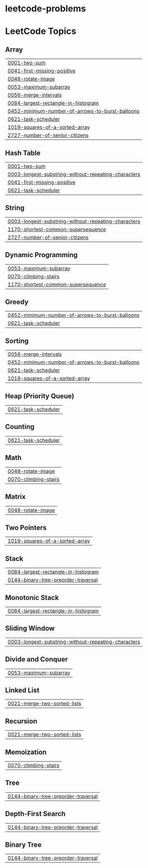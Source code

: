 # leetcode-problems
<!---LeetCode Topics Start-->
# LeetCode Topics
## Array
|  |
| ------- |
| [0001-two-sum](https://github.com/dpkmcaanna/leetcode-problems/tree/master/0001-two-sum) |
| [0041-first-missing-positive](https://github.com/dpkmcaanna/leetcode-problems/tree/master/0041-first-missing-positive) |
| [0048-rotate-image](https://github.com/dpkmcaanna/leetcode-problems/tree/master/0048-rotate-image) |
| [0053-maximum-subarray](https://github.com/dpkmcaanna/leetcode-problems/tree/master/0053-maximum-subarray) |
| [0056-merge-intervals](https://github.com/dpkmcaanna/leetcode-problems/tree/master/0056-merge-intervals) |
| [0084-largest-rectangle-in-histogram](https://github.com/dpkmcaanna/leetcode-problems/tree/master/0084-largest-rectangle-in-histogram) |
| [0452-minimum-number-of-arrows-to-burst-balloons](https://github.com/dpkmcaanna/leetcode-problems/tree/master/0452-minimum-number-of-arrows-to-burst-balloons) |
| [0621-task-scheduler](https://github.com/dpkmcaanna/leetcode-problems/tree/master/0621-task-scheduler) |
| [1019-squares-of-a-sorted-array](https://github.com/dpkmcaanna/leetcode-problems/tree/master/1019-squares-of-a-sorted-array) |
| [2727-number-of-senior-citizens](https://github.com/dpkmcaanna/leetcode-problems/tree/master/2727-number-of-senior-citizens) |
## Hash Table
|  |
| ------- |
| [0001-two-sum](https://github.com/dpkmcaanna/leetcode-problems/tree/master/0001-two-sum) |
| [0003-longest-substring-without-repeating-characters](https://github.com/dpkmcaanna/leetcode-problems/tree/master/0003-longest-substring-without-repeating-characters) |
| [0041-first-missing-positive](https://github.com/dpkmcaanna/leetcode-problems/tree/master/0041-first-missing-positive) |
| [0621-task-scheduler](https://github.com/dpkmcaanna/leetcode-problems/tree/master/0621-task-scheduler) |
## String
|  |
| ------- |
| [0003-longest-substring-without-repeating-characters](https://github.com/dpkmcaanna/leetcode-problems/tree/master/0003-longest-substring-without-repeating-characters) |
| [1170-shortest-common-supersequence](https://github.com/dpkmcaanna/leetcode-problems/tree/master/1170-shortest-common-supersequence) |
| [2727-number-of-senior-citizens](https://github.com/dpkmcaanna/leetcode-problems/tree/master/2727-number-of-senior-citizens) |
## Dynamic Programming
|  |
| ------- |
| [0053-maximum-subarray](https://github.com/dpkmcaanna/leetcode-problems/tree/master/0053-maximum-subarray) |
| [0070-climbing-stairs](https://github.com/dpkmcaanna/leetcode-problems/tree/master/0070-climbing-stairs) |
| [1170-shortest-common-supersequence](https://github.com/dpkmcaanna/leetcode-problems/tree/master/1170-shortest-common-supersequence) |
## Greedy
|  |
| ------- |
| [0452-minimum-number-of-arrows-to-burst-balloons](https://github.com/dpkmcaanna/leetcode-problems/tree/master/0452-minimum-number-of-arrows-to-burst-balloons) |
| [0621-task-scheduler](https://github.com/dpkmcaanna/leetcode-problems/tree/master/0621-task-scheduler) |
## Sorting
|  |
| ------- |
| [0056-merge-intervals](https://github.com/dpkmcaanna/leetcode-problems/tree/master/0056-merge-intervals) |
| [0452-minimum-number-of-arrows-to-burst-balloons](https://github.com/dpkmcaanna/leetcode-problems/tree/master/0452-minimum-number-of-arrows-to-burst-balloons) |
| [0621-task-scheduler](https://github.com/dpkmcaanna/leetcode-problems/tree/master/0621-task-scheduler) |
| [1019-squares-of-a-sorted-array](https://github.com/dpkmcaanna/leetcode-problems/tree/master/1019-squares-of-a-sorted-array) |
## Heap (Priority Queue)
|  |
| ------- |
| [0621-task-scheduler](https://github.com/dpkmcaanna/leetcode-problems/tree/master/0621-task-scheduler) |
## Counting
|  |
| ------- |
| [0621-task-scheduler](https://github.com/dpkmcaanna/leetcode-problems/tree/master/0621-task-scheduler) |
## Math
|  |
| ------- |
| [0048-rotate-image](https://github.com/dpkmcaanna/leetcode-problems/tree/master/0048-rotate-image) |
| [0070-climbing-stairs](https://github.com/dpkmcaanna/leetcode-problems/tree/master/0070-climbing-stairs) |
## Matrix
|  |
| ------- |
| [0048-rotate-image](https://github.com/dpkmcaanna/leetcode-problems/tree/master/0048-rotate-image) |
## Two Pointers
|  |
| ------- |
| [1019-squares-of-a-sorted-array](https://github.com/dpkmcaanna/leetcode-problems/tree/master/1019-squares-of-a-sorted-array) |
## Stack
|  |
| ------- |
| [0084-largest-rectangle-in-histogram](https://github.com/dpkmcaanna/leetcode-problems/tree/master/0084-largest-rectangle-in-histogram) |
| [0144-binary-tree-preorder-traversal](https://github.com/dpkmcaanna/leetcode-problems/tree/master/0144-binary-tree-preorder-traversal) |
## Monotonic Stack
|  |
| ------- |
| [0084-largest-rectangle-in-histogram](https://github.com/dpkmcaanna/leetcode-problems/tree/master/0084-largest-rectangle-in-histogram) |
## Sliding Window
|  |
| ------- |
| [0003-longest-substring-without-repeating-characters](https://github.com/dpkmcaanna/leetcode-problems/tree/master/0003-longest-substring-without-repeating-characters) |
## Divide and Conquer
|  |
| ------- |
| [0053-maximum-subarray](https://github.com/dpkmcaanna/leetcode-problems/tree/master/0053-maximum-subarray) |
## Linked List
|  |
| ------- |
| [0021-merge-two-sorted-lists](https://github.com/dpkmcaanna/leetcode-problems/tree/master/0021-merge-two-sorted-lists) |
## Recursion
|  |
| ------- |
| [0021-merge-two-sorted-lists](https://github.com/dpkmcaanna/leetcode-problems/tree/master/0021-merge-two-sorted-lists) |
## Memoization
|  |
| ------- |
| [0070-climbing-stairs](https://github.com/dpkmcaanna/leetcode-problems/tree/master/0070-climbing-stairs) |
## Tree
|  |
| ------- |
| [0144-binary-tree-preorder-traversal](https://github.com/dpkmcaanna/leetcode-problems/tree/master/0144-binary-tree-preorder-traversal) |
## Depth-First Search
|  |
| ------- |
| [0144-binary-tree-preorder-traversal](https://github.com/dpkmcaanna/leetcode-problems/tree/master/0144-binary-tree-preorder-traversal) |
## Binary Tree
|  |
| ------- |
| [0144-binary-tree-preorder-traversal](https://github.com/dpkmcaanna/leetcode-problems/tree/master/0144-binary-tree-preorder-traversal) |
<!---LeetCode Topics End-->